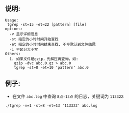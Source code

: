 ## 说明:
```
Usage:
 tgrep -st=15 -et=22 [pattern] [file]
options:
  -v 显示详细信息
  -st 指定的小时时间开始查找
  -et 指定的小时时间结束查找, 不写默认到文件结尾
  -i 不区分大小写
Others:
  1. 如果文件是gzip，先解压再查询，如:
    gzip -dvc abc.0.gz > abc.0
    tgrep -st=8 -et=10 'pattern' abc.0
```

## 例子:
- 在文件 `abc.log` 中查询 `8点-13点` 的日志，关键词为 `113322`:
```
./tgrep -v=1 -st=8 -et=13 '113322' abc.log
```
